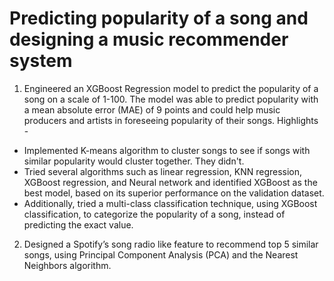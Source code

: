 # Predicting popularity of a song and designing a music recommender system

1) Engineered an XGBoost Regression model to predict the popularity of a song on a scale of 1-100. The model was able to predict popularity with a mean absolute error (MAE) of 9 points and could help music producers and artists in foreseeing popularity of their songs. 
Highlights - 
 - Implemented K-means algorithm to cluster songs to see if songs with similar popularity would cluster together. They didn't.
  - Tried several algorithms such as linear regression, KNN regression, XGBoost regression, and 
Neural network and identified XGBoost as the best model, based on its superior performance on the validation dataset.
 - Additionally, tried a multi-class classification technique, using XGBoost classification, to categorize the popularity of a song, instead of predicting the exact value.
 
2) Designed a Spotify’s song radio like feature to recommend top 5 similar songs, using Principal Component Analysis (PCA) and the Nearest Neighbors algorithm.